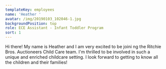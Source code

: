 ```yaml
---
templateKey: employees
name: 'Heather '
avatar: /img/20190103_102046-1.jpg
backgroundPosition: top
role: ECE Assistant - Infant Toddler Program
sort: 1
---
```

Hi there! My name is Heather and I am very excited to be joining the Ritchie Bros. Auctioneers Child Care team. I'm thrilled to be involved in such a unique and enriched childcare setting. I look forward to getting to know all the children and their families!
